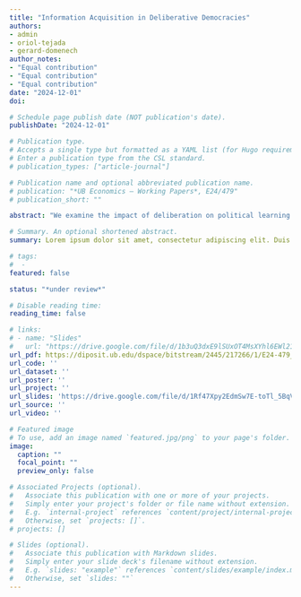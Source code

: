 ```yaml
---
title: "Information Acquisition in Deliberative Democracies"
authors:
- admin
- oriol-tejada
- gerard-domenech
author_notes:
- "Equal contribution"
- "Equal contribution"
- "Equal contribution"
date: "2024-12-01"
doi: 

# Schedule page publish date (NOT publication's date).
publishDate: "2024-12-01"

# Publication type.
# Accepts a single type but formatted as a YAML list (for Hugo requirements).
# Enter a publication type from the CSL standard.
# publication_types: ["article-journal"]

# Publication name and optional abbreviated publication name.
# publication: "*UB Economics – Working Papers*, E24/479"
# publication_short: ""

abstract: "We examine the impact of deliberation on political learning and election outcomes. A rational, common-valued electorate votes under majority rule, after potentially acquiring costly private information and sharing it freely through public deliberation. Our findings suggest that deliberation can lead to free-riding on information gathering, but also encourage the emergence of informed political experts. Overall, deliberation may legitimize purely electoral outcomes and yield more accurate decisions. However, deliberation may also reduce electoral accuracy. We provide conditions for these results and contribute to the understanding of the strengths and limitations of deliberative democracies."

# Summary. An optional shortened abstract.
summary: Lorem ipsum dolor sit amet, consectetur adipiscing elit. Duis posuere tellus ac convallis placerat. Proin tincidunt magna sed ex sollicitudin condimentum.

# tags:
#  - 
featured: false

status: "*under review*"

# Disable reading time:
reading_time: false

# links:
# - name: "Slides"
#   url: "https://drive.google.com/file/d/1b3uQ3dxE9lSUxOT4MsXYhl6EWl21QUYV/view?usp=sharing"
url_pdf: https://diposit.ub.edu/dspace/bitstream/2445/217266/1/E24-479_Domenech%2bLorechio%2bTejada.pdf
url_code: ''
url_dataset: ''
url_poster: ''
url_project: ''
url_slides: 'https://drive.google.com/file/d/1Rf47Xpy2EdmSw7E-toTl_5BqVR4PhbBl/view?usp=sharing'
url_source: ''
url_video: ''

# Featured image
# To use, add an image named `featured.jpg/png` to your page's folder. 
image:
  caption: ""
  focal_point: ""
  preview_only: false

# Associated Projects (optional).
#   Associate this publication with one or more of your projects.
#   Simply enter your project's folder or file name without extension.
#   E.g. `internal-project` references `content/project/internal-project/index.md`.
#   Otherwise, set `projects: []`.
# projects: []

# Slides (optional).
#   Associate this publication with Markdown slides.
#   Simply enter your slide deck's filename without extension.
#   E.g. `slides: "example"` references `content/slides/example/index.md`.
#   Otherwise, set `slides: ""`
---
```

